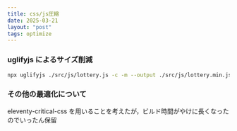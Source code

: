 ```yaml
---
title: css/js圧縮
date: 2025-03-21
layout: "post"
tags: optimize
---
```


### uglifyjs によるサイズ削減

```bash
npx uglifyjs ./src/js/lottery.js -c -m --output ./src/js/lottery.min.js
```

### その他の最適化について

eleventy-critical-css を用いることを考えたが，ビルド時間がやけに長くなったのでいったん保留
